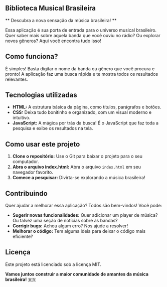 ##  Biblioteca Musical Brasileira 

** Descubra a nova sensação da música brasileira! **

Essa aplicação é sua porta de entrada para o universo musical brasileiro. Quer saber mais sobre aquela banda que você ouviu no rádio? Ou explorar novos gêneros? Aqui você encontra tudo isso!

## Como funciona?

É simples! Basta digitar o nome da banda ou gênero que você procura e pronto! A aplicação faz uma busca rápida e te mostra todos os resultados relevantes.

## Tecnologias utilizadas

* **HTML:** A estrutura básica da página, como títulos, parágrafos e botões.
* **CSS:** Deixa tudo bonitinho e organizado, com um visual moderno e intuitivo.
* **JavaScript:** A mágica por trás da busca! É o JavaScript que faz toda a pesquisa e exibe os resultados na tela.

## Como usar este projeto

1. **Clone o repositório:** Use o Git para baixar o projeto para o seu computador.
2. **Abra o arquivo index.html:** Abra o arquivo `index.html` em seu navegador favorito.
3. **Comece a pesquisar:** Divirta-se explorando a música brasileira!

## Contribuindo

Quer ajudar a melhorar essa aplicação? Todos são bem-vindos! Você pode:

* **Sugerir novas funcionalidades:** Quer adicionar um player de música? Ou talvez uma seção de notícias sobre as bandas?
* **Corrigir bugs:** Achou algum erro? Nos ajude a resolver!
* **Melhorar o código:** Tem alguma ideia para deixar o código mais eficiente?

## Licença

Este projeto está licenciado sob a licença MIT.

**Vamos juntos construir a maior comunidade de amantes da música brasileira!** 🇧🇷
